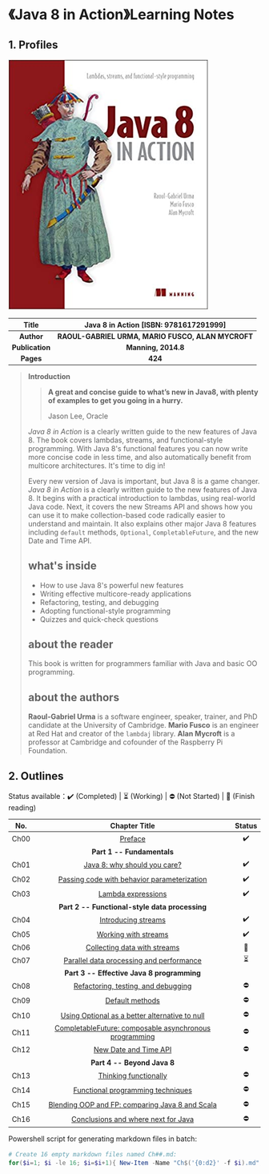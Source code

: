 # 《Java 8 in Action》Learning Notes



## 1. Profiles

![Java 8 in Action cover](assets/cover.png)



|    **Title**    |    **Java 8 in Action** [ISBN: 9781617291999]     |
| :-------------: | :-----------------------------------------------: |
|   **Author**    | **RAOUL-GABRIEL URMA, MARIO FUSCO, ALAN MYCROFT** |
| **Publication** |                **Manning, 2014.8**                |
|    **Pages**    |                      **424**                      |

> **Introduction**
>
> > **A great and concise guide to what’s new in Java8, with plenty of examples to get you going in a hurry.**
> >
> > Jason Lee, Oracle
>
> *Java 8 in Action* is a clearly written guide to the new features of Java 8. The book covers lambdas, streams, and functional-style programming. With Java 8's functional features you can now write more concise code in less time, and also automatically benefit from multicore architectures. It's time to dig in!
>
> Every new version of Java is important, but Java 8 is a game changer. *Java 8 in Action* is a clearly written guide to the new features of Java 8. It begins with a practical introduction to lambdas, using real-world Java code. Next, it covers the new Streams API and shows how you can use it to make collection-based code radically easier to understand and maintain. It also explains other major Java 8 features including `default` methods, `Optional`, `CompletableFuture`, and the new Date and Time API.
>
> ## what's inside
>
> - How to use Java 8's powerful new features
> - Writing effective multicore-ready applications
> - Refactoring, testing, and debugging
> - Adopting functional-style programming
> - Quizzes and quick-check questions
>
> ## about the reader
>
> This book is written for programmers familiar with Java and basic OO programming.
>
> ## about the authors
>
> **Raoul-Gabriel Urma** is a software engineer, speaker, trainer, and PhD candidate at the University of Cambridge. **Mario Fusco** is an engineer at Red Hat and creator of the `lambdaj` library. **Alan Mycroft** is a professor at Cambridge and cofounder of the Raspberry Pi Foundation.



## 2. Outlines

Status available：:heavy_check_mark: (Completed) | :hourglass_flowing_sand: (Working) | :no_entry: (Not Started) | :orange_book: (Finish reading)

| No.  |                        Chapter Title                         |          Status          |
| :--: | :----------------------------------------------------------: | :----------------------: |
| Ch00 |                     [Preface](./Ch00.md)                     |    :heavy_check_mark:    |
|      |                  **Part 1 -- Fundamentals**                  |                          |
| Ch01 |          [Java 8: why should you care?](./Ch01.md)           |    :heavy_check_mark:    |
| Ch02 |   [Passing code with behavior parameterization](./Ch02.md)   |    :heavy_check_mark:    |
| Ch03 |               [Lambda expressions](./Ch03.md)                |    :heavy_check_mark:    |
|      |        **Part 2 -- Functional-style data processing**        |                          |
| Ch04 |               [Introducing streams](./Ch04.md)               |    :heavy_check_mark:    |
| Ch05 |              [Working with streams](./Ch05.md)               |    :heavy_check_mark:    |
| Ch06 |          [Collecting data with streams](./Ch06.md)           |      :orange_book:       |
| Ch07 |    [Parallel data processing and performance](./Ch07.md)     | :hourglass_flowing_sand: |
|      |          **Part 3 -- Effective Java 8 programming**          |                          |
| Ch08 |       [Refactoring, testing, and debugging](./Ch08.md)       |        :no_entry:        |
| Ch09 |                 [Default methods](./Ch09.md)                 |        :no_entry:        |
| Ch10 | [Using Optional as a better alternative to null](./Ch10.md)  |        :no_entry:        |
| Ch11 | [CompletableFuture: composable asynchronous programming](./Ch11.md) |        :no_entry:        |
| Ch12 |              [New Date and Time API](./Ch12.md)              |        :no_entry:        |
|      |                 **Part 4 -- Beyond Java 8**                  |                          |
| Ch13 |              [Thinking functionally](./Ch13.md)              |        :no_entry:        |
| Ch14 |        [Functional programming techniques](./Ch14.md)        |        :no_entry:        |
| Ch15 | [Blending OOP and FP: comparing Java 8 and Scala](./Ch15.md) |        :no_entry:        |
| Ch16 |       [Conclusions and where next for Java](./Ch16.md)       |        :no_entry:        |



Powershell script for generating markdown files in batch:

```powershell
# Create 16 empty markdown files named Ch##.md:
for($i=1; $i -le 16; $i=$i+1){ New-Item -Name "Ch$('{0:d2}' -f $i).md"; }
```

